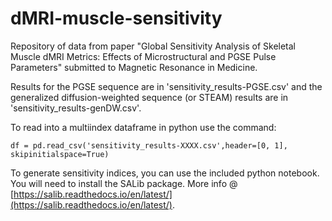 # dMRI-muscle-sensitivity
Repository of data from paper "Global Sensitivity Analysis of Skeletal Muscle dMRI Metrics: Effects of Microstructural and PGSE Pulse Parameters" submitted to Magnetic Resonance in Medicine.

Results for the PGSE sequence are in 'sensitivity_results-PGSE.csv' and the generalized diffusion-weighted sequence (or STEAM) results are in 'sensitivity_results-genDW.csv'.

To read into a multiindex dataframe in python use the command: 

`df = pd.read_csv('sensitivity_results-XXXX.csv',header=[0, 1], skipinitialspace=True)`

To generate sensitivity indices, you can use the included python notebook. You will need to install the SALib package. More info @ [https://salib.readthedocs.io/en/latest/](https://salib.readthedocs.io/en/latest/). 

